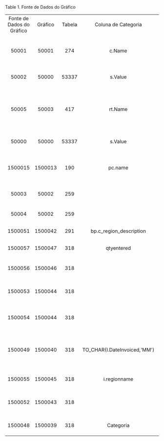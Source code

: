 <div id="d2068e1" class="table">

<div class="table-title">

Table 1. Fonte de Dados do
Gráfico

</div>

<div class="table-contents">

|                           |         |        |                               |                 |           |                  |                                                                                                                                                                                                                                        |                                   |                                  |                            |             |                                            |                                                                                                                                                                                             |
| :-----------------------: | :-----: | :----: | :---------------------------: | :-------------: | :-------: | :--------------: | :------------------------------------------------------------------------------------------------------------------------------------------------------------------------------------------------------------------------------------: | :-------------------------------: | :------------------------------: | :------------------------: | :---------: | :----------------------------------------: | :-----------------------------------------------------------------------------------------------------------------------------------------------------------------------------------------: |
| Fonte de Dados do Gráfico | Gráfico | Tabela |      Coluna de Categoria      | Coluna de Data  | Descrição | Tipo de Entidade |                                                                                                                Sql FROM                                                                                                                |           Coluna Chave            |               Nome               |        Coluna Série        | Time Offset |                Value Column                |                                                                                          Sql WHERE                                                                                          |
|           50001           |  50001  |  274   |            c.Name             |                 |           |        D         |                                       C\_Opportunity o INNER JOIN C\_SalesStage s ON (s.C\_SalesStage\_ID=o.C\_SalesStage\_ID) INNER JOIN C\_Campaign c ON (o.C\_Campaign\_ID=c.C\_Campaign\_ID)                                       |         o.C\_Campaign\_ID         |           Opportunity            |                            |      0      |           sum(o.OpportunityAmt)            |                                                  o.SalesRep\_ID=@\#AD\_User\_ID@ AND o.IsActive='Y' AND s.IsClosed='N' AND c.IsActive='Y'                                                   |
|           50002           |  50000  | 53337  |   s.Value || '. ' || s.Name   |                 |           |        D         |                                                                        C\_Opportunity o INNER JOIN C\_SalesStage s ON (s.C\_SalesStage\_ID=o.C\_SalesStage\_ID)                                                                        |        C\_Opportunity\_ID         |             Expected             |                            |      0      | sum(o.OpportunityAmt \* o.Probability/100) |                                                            o.IsActive='Y' AND s.IsClosed='N' and o.SalesRep\_ID=@\#AD\_User\_ID@                                                            |
|           50005           |  50003  |  417   |            rt.Name            |                 |           |        D         | R\_Request r INNER JOIN R\_RequestType rt ON (rt.R\_RequestType\_ID=r.R\_RequestType\_ID) INNER JOIN R\_Status rs ON (r.R\_Status\_ID=rs.R\_Status\_ID) INNER JOIN AD\_Ref\_List l ON (l.AD\_Reference\_ID=154 AND l.Value=r.Priority) |         r.R\_Request\_ID          |        Number of Requests        | (l.Value || ' ' || l.Name) |      0      |          count(r.R\_Request\_ID)           |                                                           r.IsActive = 'Y' AND r.SalesRep\_ID=@\#AD\_User\_ID@ AND rs.IsOpen='Y'                                                            |
|           50000           |  50000  | 53337  |   s.Value || '. ' || s.Name   |                 |           |        D         |                                                                        C\_Opportunity o INNER JOIN C\_SalesStage s ON (s.C\_SalesStage\_ID=o.C\_SalesStage\_ID)                                                                        |        C\_Opportunity\_ID         |              Total               |                            |      0      |           sum(o.OpportunityAmt)            |                                                            o.IsActive='Y' AND s.IsClosed='N 'and o.SalesRep\_ID=@\#AD\_User\_ID@                                                            |
|          1500015          | 1500013 |  190   |            pc.name            |                 |           |        U         |                                 rv\_storage st join M\_Product P On (st.m\_product\_id = p.m\_product\_id) join m\_product\_category pc on (p.M\_Product\_Category\_ID = pc.M\_Product\_Category\_ID)                                  |        St.m\_warehouse\_id        |      Estoque Por Categoria       |                            |      0      |             sum(st.qtyonhand)              |                                                                      st.ad\_org\_id=@\#AD\_Org\_ID@ AND P.IsSold ='Y'                                                                       |
|           50003           |  50002  |  259   |                               |  o.DateOrdered  |           |        D         |                                                                                                               C\_Order o                                                                                                               |          o.C\_Order\_ID           |              Atual               |                            |      0      |             sum(o.GrandTotal)              |                                                    o.DocStatus IN ('CO','CL') AND o.AD\_Client\_ID=@\#AD\_Client\_ID@ AND o.IsSOTrx='Y'                                                     |
|           50004           |  50002  |  259   |                               |  o.DateOrdered  |           |        D         |                                                                                                               C\_Order o                                                                                                               |          o.C\_Order\_ID           |             Anterior             |                            |    \-12     |             sum(o.GrandTotal)              |                                                    o.DocStatus IN ('CO','CL') AND o.AD\_Client\_ID=@\#AD\_Client\_ID@ AND o.IsSOTrx='Y'                                                     |
|          1500051          | 1500042 |  291   |   bp.c\_region\_description   |                 |           |        U         |                                                                                                            rv\_bpartner bp                                                                                                             |          bp.ad\_org\_id           |       Clientes por Estado        |                            |      0      |               count(bp.name)               |                                                                   bp.ad\_org\_id=@\#AD\_Org\_ID@ AND bp.iscustomer = 'Y'                                                                    |
|          1500057          | 1500047 |  318   |          qtyentered           |                 |           |        U         |                                                                                                           rv\_c\_invoiceline                                                                                                           | rv\_c\_invoiceline.C\_Invoice\_ID |    Maiores Pedidos Hora x Dia    |         linenetamt         |      0      |              sum(linenetamt)               |                                                                       ad\_org\_id=@\#AD\_Org\_ID@ and linenetamt \> 0                                                                       |
|          1500056          | 1500046 |  318   |                               |   oi.DueDate    |           |        U         |                                                                                                            rv\_openitem oi                                                                                                             |         oi.C\_Invoice\_ID         |  Analise de Curvatura de Fluxo   |                            |     90      |          sum(oi.grandtotal) \* -1          |                                                                               oi.ad\_org\_id=@\#AD\_Org\_ID@                                                                                |
|          1500053          | 1500044 |  318   |                               |   oi.DueDate    |           |        U         |                                                                                                            rv\_openitem oi                                                                                                             |         oi.C\_Invoice\_ID         | Fluxo de Caixa 30 Dias - Receber |                            |     30      |             sum(oi.grandtotal)             |                                                                     oi.ad\_org\_id=@\#AD\_Org\_ID@ and oi.IsSoTrx = 'Y'                                                                     |
|          1500054          | 1500044 |  318   |                               |   oi.DueDate    |           |        U         |                                                                                                            rv\_openitem oi                                                                                                             |         oi.C\_Invoice\_ID         |  Fluxo de Caixa 30 Dias - Pagar  |                            |     30      |             sum(oi.grandtotal)             |                                                                     oi.ad\_org\_id=@\#AD\_Org\_ID@ and oi.IsSoTrx = 'N'                                                                     |
|          1500049          | 1500040 |  318   | TO\_CHAR(I.DateInvoiced,'MM') |                 |           |        U         |                                                                               c\_invoice\_v i LEFT Join AD\_User U ON (i.SalesRep\_ID = U.Ad\_User\_ID)                                                                                |         I.C\_Invoice\_ID          |      Ranking de Vendedores       |           U.Name           |      0      |             SUM(i.grandtotal)              | i.ad\_org\_id=@\#AD\_Org\_ID@ AND i.issotrx = 'Y' AND (select max(il.m\_product\_id) from c\_invoiceline il where il.c\_invoice\_id = i.c\_invoice\_id) \> 0 AND i.DocStatus IN ('CO','CL') |
|          1500055          | 1500045 |  318   |         i.regionname          |                 |           |        U         |                                                                                                            rv\_c\_invoice i                                                                                                            |         i.C\_Invoice\_ID          |        Vendas por Estado         |           i.city           |      0      |             sum(i.grandtotal)              |                                                      i.ad\_org\_id=@\#AD\_Org\_ID@ AND i.regionname IS NOT NULL AND i.city IS NOT NULL                                                      |
|          1500052          | 1500043 |  318   |                               | il.DateInvoiced |           |        U         |                                                         rv\_c\_invoiceline il LEFT JOIN m\_product\_category pc ON (pc.m\_product\_category\_id = il.m\_product\_category\_id)                                                         |         il.C\_Invoice\_ID         |   Vendas Por Categoria 30 dias   |          pc.Value          |      0      |            sum(il.qtyinvoiced)             |                                                                               il.ad\_org\_id=@\#AD\_Org\_ID@                                                                                |
|          1500048          | 1500039 |  318   |           Categoria           |                 |           |        U         |                                                                                                       cof\_dash\_vendascategoria                                                                                                       |          C\_Invoice\_ID           |  Top 5 por Categoria de Produto  |           serie            |      0      |                 sum(value)                 |                                                                                 AD\_Org\_ID=@\#AD\_Org\_ID@                                                                                 |

</div>

</div>
